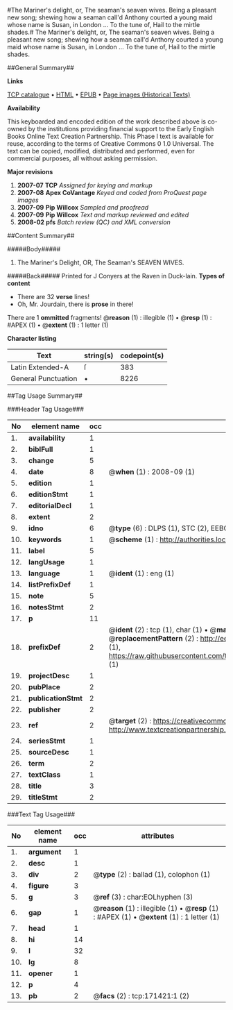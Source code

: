 #The Mariner's delight, or, The seaman's seaven wives. Being a pleasant new song; shewing how a seaman call'd Anthony courted a young maid whose name is Susan, in London ... To the tune of, Hail to the mirtle shades.#
The Mariner's delight, or, The seaman's seaven wives. Being a pleasant new song; shewing how a seaman call'd Anthony courted a young maid whose name is Susan, in London ... To the tune of, Hail to the mirtle shades.

##General Summary##

**Links**

[TCP catalogue](http://www.ota.ox.ac.uk/tcp/)  • 
[HTML](http://tei.it.ox.ac.uk/tcp/Texts-HTML/free/A89/A89532.html)  • 
[EPUB](http://tei.it.ox.ac.uk/tcp/Texts-EPUB/free/A89/A89532.epub) • 
[Page images (Historical Texts)](https://data.historicaltexts.jisc.ac.uk/view?pubId=eebo-45097839e&pageId=eebo-45097839e-171421-1)

**Availability**

This keyboarded and encoded edition of the
	       work described above is co-owned by the institutions
	       providing financial support to the Early English Books
	       Online Text Creation Partnership. This Phase I text is
	       available for reuse, according to the terms of Creative
	       Commons 0 1.0 Universal. The text can be copied,
	       modified, distributed and performed, even for
	       commercial purposes, all without asking permission.

**Major revisions**

1. __2007-07__ __TCP__ *Assigned for keying and markup*
1. __2007-08__ __Apex CoVantage__ *Keyed and coded from ProQuest page images*
1. __2007-09__ __Pip Willcox__ *Sampled and proofread*
1. __2007-09__ __Pip Willcox__ *Text and markup reviewed and edited*
1. __2008-02__ __pfs__ *Batch review (QC) and XML conversion*

##Content Summary##

#####Body#####

1. The Mariner's Delight, OR, The Seaman's SEAVEN WIVES.

#####Back#####
Printed for J Conyers at the Raven in Duck-lain.
**Types of content**

  * There are 32 **verse** lines!
  * Oh, Mr. Jourdain, there is **prose** in there!

There are 1 **ommitted** fragments! 
 @__reason__ (1) : illegible (1)  •  @__resp__ (1) : #APEX (1)  •  @__extent__ (1) : 1 letter (1)

**Character listing**


|Text|string(s)|codepoint(s)|
|---|---|---|
|Latin Extended-A|ſ|383|
|General Punctuation|•|8226|

##Tag Usage Summary##

###Header Tag Usage###

|No|element name|occ|attributes|
|---|---|---|---|
|1.|__availability__|1||
|2.|__biblFull__|1||
|3.|__change__|5||
|4.|__date__|8| @__when__ (1) : 2008-09 (1)|
|5.|__edition__|1||
|6.|__editionStmt__|1||
|7.|__editorialDecl__|1||
|8.|__extent__|2||
|9.|__idno__|6| @__type__ (6) : DLPS (1), STC (2), EEBO-CITATION (1), OCLC (1), VID (1)|
|10.|__keywords__|1| @__scheme__ (1) : http://authorities.loc.gov/ (1)|
|11.|__label__|5||
|12.|__langUsage__|1||
|13.|__language__|1| @__ident__ (1) : eng (1)|
|14.|__listPrefixDef__|1||
|15.|__note__|5||
|16.|__notesStmt__|2||
|17.|__p__|11||
|18.|__prefixDef__|2| @__ident__ (2) : tcp (1), char (1)  •  @__matchPattern__ (2) : ([0-9\-]+):([0-9IVX]+) (1), (.+) (1)  •  @__replacementPattern__ (2) : http://eebo.chadwyck.com/downloadtiff?vid=$1&page=$2 (1), https://raw.githubusercontent.com/textcreationpartnership/Texts/master/tcpchars.xml#$1 (1)|
|19.|__projectDesc__|1||
|20.|__pubPlace__|2||
|21.|__publicationStmt__|2||
|22.|__publisher__|2||
|23.|__ref__|2| @__target__ (2) : https://creativecommons.org/publicdomain/zero/1.0/ (1), http://www.textcreationpartnership.org/docs/. (1)|
|24.|__seriesStmt__|1||
|25.|__sourceDesc__|1||
|26.|__term__|2||
|27.|__textClass__|1||
|28.|__title__|3||
|29.|__titleStmt__|2||


###Text Tag Usage###

|No|element name|occ|attributes|
|---|---|---|---|
|1.|__argument__|1||
|2.|__desc__|1||
|3.|__div__|2| @__type__ (2) : ballad (1), colophon (1)|
|4.|__figure__|3||
|5.|__g__|3| @__ref__ (3) : char:EOLhyphen (3)|
|6.|__gap__|1| @__reason__ (1) : illegible (1)  •  @__resp__ (1) : #APEX (1)  •  @__extent__ (1) : 1 letter (1)|
|7.|__head__|1||
|8.|__hi__|14||
|9.|__l__|32||
|10.|__lg__|8||
|11.|__opener__|1||
|12.|__p__|4||
|13.|__pb__|2| @__facs__ (2) : tcp:171421:1 (2)|
